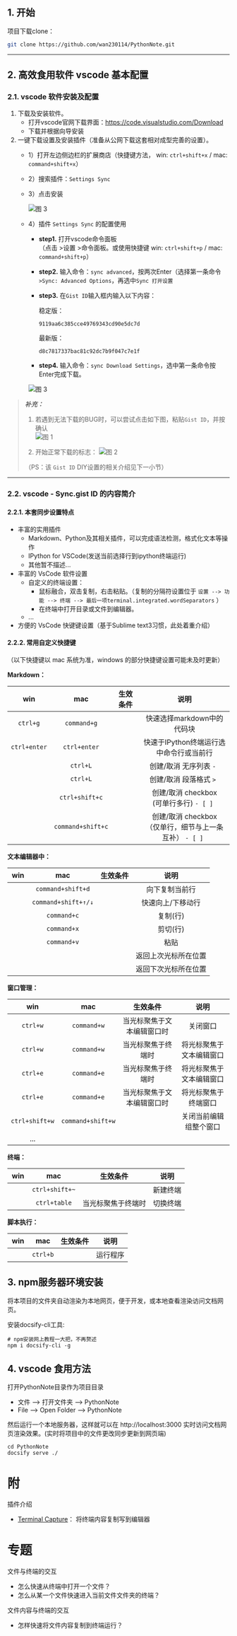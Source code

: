
## 1. 开始

项目下载clone：  
```bash
git clone https://github.com/wan230114/PythonNote.git
```

---
## 2. 高效食用软件 vscode 基本配置

### 2.1. vscode 软件安装及配置

1. 下载及安装软件。
   - 打开vscode官网下载界面：https://code.visualstudio.com/Download
   - 下载并根据向导安装
2. 一键下载设置及安装插件（准备从公网下载这套相对成型完善的设置）。
   - 1）打开左边侧边栏的扩展商店（快捷键方法， win: `ctrl+shift+x` / mac: `command+shift+x`）  
   - 2）搜索插件：`Settings Sync`
   - 3）点击安装

      ![图 3](images/Usage_2020-12-22_20-23-06.png)  
  

   - 4）插件 `Settings Sync` 的配置使用
     - **step1.** 打开vscode命令面板  
       （点击 >设置 >命令面板。或使用快捷键 win: `ctrl+shift+p` / mac: `command+shift+p`）
     - **step2.** 输入命令：`sync advanced`，按两次Enter（选择第一条命令`>Sync: Advanced Options`，再选中`Sync 打开设置`
     - **step3.** 在`Gist ID`输入框内输入以下内容：

        稳定版：
        ```text
        9119aa6c385cce49769343cd90e5dc7d
        ```
        最新版：
        ```text
        d8c7817337bac81c92dc7b9f047c7e1f
        ```

     - **step4.** 输入命令：`sync Download Settings`，选中第一条命令按Enter完成下载。

      ![图 3](images/Usage_2020-12-22_22-28-57.png)  


> ***补充：***
> 
> 1. 若遇到无法下载的BUG时，可以尝试点击如下图，粘贴`Gist ID`，并按确认  
> ![图 1](images/Usage_2020-12-22_22-05-20.png)  
> 
> 2. 开始正常下载的标志：
> ![图 2](images/Usage_2020-12-22_22-13-41.png)  
>
> （PS：该 `Gist ID` DIY设置的相关介绍见下一小节）


---
### 2.2. vscode - Sync.gist ID 的内容简介

#### 2.2.1. 本套同步设置特点
- 丰富的实用插件
  - Markdown、Python及其相关插件，可以完成语法检测，格式化文本等操作
  - IPython for VSCode(发送当前选择行到ipython终端运行)
  - 其他暂不描述...
- 丰富的 VsCode 软件设置
  - 自定义的终端设置：
    - 鼠标融合，双击复制，右击粘贴。（复制的分隔符设置位于 `设置 --> 功能 --> 终端 --> 最后一项terminal.integrated.wordSeparators` ）
    - 在终端中打开目录或文件到编辑器。
  - ...
- 方便的 VsCode 快键键设置（基于Sublime text3习惯，此处着重介绍）

#### 2.2.2. 常用自定义快捷键

（以下快捷键以 mac 系统为准，windows 的部分快捷键设置可能未及时更新）


**Markdown：**

|     win      |        mac        | 生效条件  |                            说明                             |
|:------------:|:-----------------:|:---------:|:-----------------------------------------------------------:|
|   `ctrl+g`   |    `command+g`    | <b>  </b> |                 快速选择markdown中的代码块                  |
| `ctrl+enter` |   `ctrl+enter`    | <b>  </b> |           快速于IPython终端运行选中命令行或当前行           |
|  <b>  </b>   |     `ctrl+L`      | <b>  </b> |                   创建/取消 无序列表 `- `                   |
|  <b>  </b>   |     `ctrl+L`      | <b>  </b> |                   创建/取消 段落格式 `> `                   |
|  <b>  </b>   |  `ctrl+shift+c`   | <b>  </b> |         创建/取消 checkbox<br>(可单行多行) `- [ ] `         |
|  <b>  </b>   | `command+shift+c` | <b>  </b> | 创建/取消 checkbox<br>（仅单行，细节与上一条互补） `- [ ] ` |


**文本编辑器中：**

|    win    |         mac         | 生效条件  |         说明         |
|:---------:|:-------------------:|:---------:|:--------------------:|
| <b>  </b> |  `command+shift+d`  | <b>  </b> |    向下复制当前行    |
| <b>  </b> | `command+shift+↑/↓` | <b>  </b> |  快速向上/下移动行   |
| <b>  </b> |     `command+c`     | <b>  </b> |       复制(行)       |
| <b>  </b> |     `command+x`     | <b>  </b> |       剪切(行)       |
| <b>  </b> |     `command+v`     | <b>  </b> |         粘贴         |
| <b>  </b> |      <b>  </b>      | <b>  </b> | 返回上次光标所在位置 |
| <b>  </b> |      <b>  </b>      | <b>  </b> | 返回下次光标所在位置 |


**窗口管理：**

|      win       |        mac        |          生效条件          |           说明           |
|:--------------:|:-----------------:|:--------------------------:|:------------------------:|
|    `ctrl+w`    |    `command+w`    | 当光标聚焦于文本编辑窗口时 |         关闭窗口         |
|    `ctrl+w`    |    `command+w`    |     当光标聚焦于终端时     | 将光标聚焦于文本编辑窗口 |
|    `ctrl+e`    |    `command+e`    |     当光标聚焦于终端时     | 将光标聚焦于文本编辑窗口 |
|    `ctrl+e`    |    `command+e`    | 当光标聚焦于文本编辑窗口时 |   将光标聚焦于终端窗口   |
| `ctrl+shift+w` | `command+shift+w` |         <b>  </b>          |  关闭当前编辑组整个窗口  |
|      ...       |     <b>  </b>     |         <b>  </b>          |        <b>  </b>         |


**终端：**

|    win    |      mac       |      生效条件      |   说明   |
|:---------:|:--------------:|:------------------:|:--------:|
| <b>  </b> | `ctrl+shift+~` |     <b>  </b>      | 新建终端 |
| <b>  </b> |  `ctrl+table`  | 当光标聚焦于终端时 | 切换终端 |


**脚本执行：**

|    win    |   mac    | 生效条件  |   说明   |
|:---------:|:--------:|:---------:|:--------:|
| <b>  </b> | `ctrl+b` | <b>  </b> | 运行程序 |


## 3. npm服务器环境安装

将本项目的文件夹自动渲染为本地网页，便于开发，或本地查看渲染访问文档网页。

安装docsify-cli工具:
```shell
# npm安装网上教程一大把，不再赘述
npm i docsify-cli -g
```

## 4. vscode 食用方法

打开PythonNote目录作为项目目录  
- 文件 --> 打开文件夹  --> PythonNote
- File --> Open Folder --> PythonNote

然后运行一个本地服务器，这样就可以在 http://localhost:3000 实时访问文档网页渲染效果。(实时将项目中的文件更改同步更新到网页端)

```shell
cd PythonNote
docsify serve ./
```

# 附

插件介绍
- [Terminal Capture](https://marketplace.visualstudio.com/items?itemName=devwright.vscode-terminal-capture)： 将终端内容复制写到编辑器


# 专题

文件与终端的交互
- 怎么快速从终端中打开一个文件？
- 怎么从某一个文件快速进入当前文件文件夹的终端？

文件内容与终端的交互
- 怎样快速将文件内容复制到终端运行？
